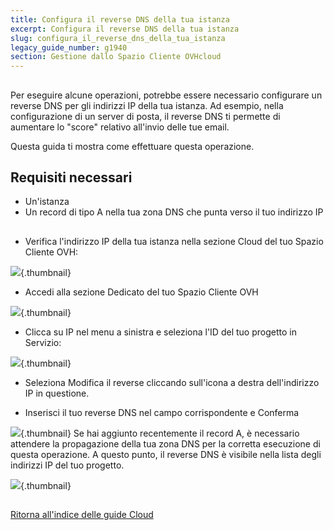 ```yaml
---
title: Configura il reverse DNS della tua istanza
excerpt: Configura il reverse DNS della tua istanza
slug: configura_il_reverse_dns_della_tua_istanza
legacy_guide_number: g1940
section: Gestione dallo Spazio Cliente OVHcloud
---
```



## 
Per eseguire alcune operazioni, potrebbe essere necessario configurare un reverse DNS per gli indirizzi IP della tua istanza. Ad esempio, nella configurazione di un server di posta, il reverse DNS ti permette di aumentare lo "score" relativo all'invio delle tue email.

Questa guida ti mostra come effettuare questa operazione.


## Requisiti necessari

- Un'istanza
- Un record di tipo A nella tua zona DNS che punta verso il tuo indirizzo IP




## 

- Verifica l'indirizzo IP della tua istanza nella sezione Cloud del tuo Spazio Cliente OVH:



![](images/img_3024.jpg){.thumbnail}

- Accedi alla sezione Dedicato del tuo Spazio Cliente OVH



![](images/img_3025.jpg){.thumbnail}

- Clicca su IP nel menu a sinistra e seleziona l'ID del tuo progetto in Servizio:



![](images/img_3026.jpg){.thumbnail}

- Seleziona Modifica il reverse cliccando sull'icona a destra dell'indirizzo IP in questione.

- Inserisci il tuo reverse DNS nel campo corrispondente e Conferma



![](images/img_3028.jpg){.thumbnail}
Se hai aggiunto recentemente il record A, è necessario attendere la propagazione della tua zona DNS per la corretta esecuzione di questa operazione.
A questo punto, il reverse DNS è visibile nella lista degli indirizzi IP del tuo progetto.

![](images/img_3029.jpg){.thumbnail}


## 
[Ritorna all'indice delle guide Cloud]({legacy}1785)

